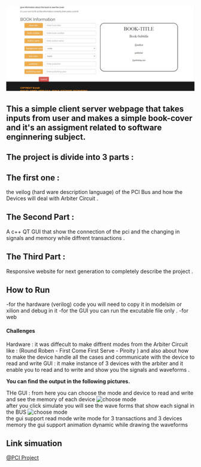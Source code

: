<img src="imagess/start.JPG" alt="PCI BUS" width="800px">

##  This a simple client server webpage that takes inputs from user and makes a simple book-cover and it's an assigment related to software enginnering subject.


<h2>The project is divide into 3 parts :</h2>
<h2>The first one :</h2>
    <p>the veilog (hard ware description language) of the PCI Bus and how the Devices will deal with Arbiter Circuit .</p>
<h2>The Second Part :</h2> 
    <p>A c++ QT GUI that show the connection of the pci and the changing in signals and memory while diffrent transactions .</p>
<h2>The Third Part :</h2> 
    <p>Responsive website for next generation to completely describe the project .</p>


## How to Run
-for the hardware (verilog) code you will need to copy it in modelsim or xilion and debug in it
-for the GUI you can run the excutable file only .
-for web

#### Challenges
Hardware : it was diffecult to make diffrent modes from the Arbiter Circuit like : (Round Roben - First Come First Serve - Piroity ) and also about how to make the device handle all the cases and communicate with the device to read and write 
GUI : it make instance of 3 devices with the arbiter and it enable you to read and to write and show you the signals and waveforms .



**You can find the output in the following pictures.**

THe GUI :
from here you can choose the mode and device to read and write and see the memory of each device 
<img src="images/Capture1.PNG" alt="choose mode" width="600px">
<br>
after you click simulate you will see the wave forms that show each signal in the BUS 
<img src="images/Capture2.PNG" alt="choose mode" width="600px">
<br>
the gui support read mode write mode for 3 transactions and 3 devices memory
the gui support animation dynamic while drawing the waveforms 
## Link simuation
[@PCI Project](https://youtu.be/sONV1r9ypZ0)<br>
